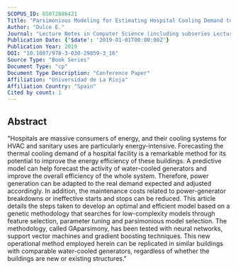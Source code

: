 ```yaml
---
SCOPUS_ID: 85072886421
Title: "Parsimonious Modeling for Estimating Hospital Cooling Demand to Reduce Maintenance Costs and Power Consumption"
Author: "Dulce E."
Journal: "Lecture Notes in Computer Science (including subseries Lecture Notes in Artificial Intelligence and Lecture Notes in Bioinformatics)"
Publication Date: {'$date': '2019-01-01T00:00:00Z'}
Publication Year: 2019
DOI: "10.1007/978-3-030-29859-3_16"
Source Type: "Book Series"
Document Type: "cp"
Document Type Description: "Conference Paper"
Affiliation: "Universidad de La Rioja"
Affiliation Country: "Spain"
Cited by count: 1
---
```


## Abstract
"Hospitals are massive consumers of energy, and their cooling systems for HVAC and sanitary uses are particularly energy-intensive. Forecasting the thermal cooling demand of a hospital facility is a remarkable method for its potential to improve the energy efficiency of these buildings. A predictive model can help forecast the activity of water-cooled generators and improve the overall efficiency of the whole system. Therefore, power generation can be adapted to the real demand expected and adjusted accordingly. In addition, the maintenance costs related to power-generator breakdowns or ineffective starts and stops can be reduced. This article details the steps taken to develop an optimal and efficient model based on a genetic methodology that searches for low-complexity models through feature selection, parameter tuning and parsimonious model selection. The methodology, called GAparsimony, has been tested with neural networks, support vector machines and gradient boosting techniques. This new operational method employed herein can be replicated in similar buildings with comparable water-cooled generators, regardless of whether the buildings are new or existing structures."

